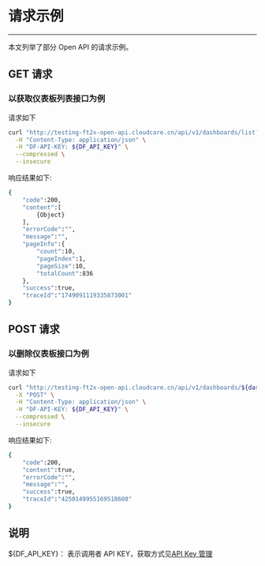 # 请求示例

---

本文列举了部分 Open API 的请求示例。 


## GET 请求

### 以获取仪表板列表接口为例
请求如下
```bash
curl "http://testing-ft2x-open-api.cloudcare.cn/api/v1/dashboards/list?pageIndex=1&pageSize=10" \
  -H "Content-Type: application/json" \
  -H "DF-API-KEY: ${DF_API_KEY}" \
  --compressed \
  --insecure
```

响应结果如下:
```bash
{
    "code":200,
    "content":[
        {Object}
    ],
    "errorCode":"",
    "message":"",
    "pageInfo":{
        "count":10,
        "pageIndex":1,
        "pageSize":10,
        "totalCount":836
    },
    "success":true,
    "traceId":"1749091119335873001"
}
```

## POST 请求

### 以删除仪表板接口为例
请求如下
```bash
curl "http://testing-ft2x-open-api.cloudcare.cn/api/v1/dashboards/${dashboard_uuid}/delete" \
  -X "POST" \
  -H "Content-Type: application/json" \
  -H "DF-API-KEY: ${DF_API_KEY}" \
  --compressed \
  --insecure
```

响应结果如下:
```bash
{
    "code":200,
    "content":true,
    "errorCode":"",
    "message":"",
    "success":true,
    "traceId":"4250149955169518608"
}
```



## 说明

${DF_API_KEY}：  表示调用者 API KEY，获取方式见[API Key 管理](../management/api-key/open-api.md)